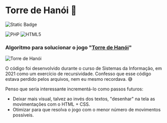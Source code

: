# Torre de Hanói 🗼

![Static Badge](https://img.shields.io/badge/n%C3%ADvel-b%C3%A1sico-red?style=for-the-badge)

![PHP](https://img.shields.io/badge/php-%23777BB4.svg?style=for-the-badge&logo=php&logoColor=white)
![HTML5](https://img.shields.io/badge/html5-%23E34F26.svg?style=for-the-badge&logo=html5&logoColor=white)

### Algoritmo para solucionar o jogo "[Torre de Hanói](https://educador.brasilescola.uol.com.br/estrategias-ensino/torre-hanoi.htm)"
![Torre de Hanói](https://cdn.kastatic.org/ka-perseus-images/5b5fb2670c9a185b2666637461e40c805fcc9ea5.png)

O código foi desenvolvido durante o curso de Sistemas da Informação, em 2021 como um exercício de recursividade. Confesso que esse código estava perdido pelos arquivos, nem eu mesmo recordava. 😅

Penso que seria interessante incrementá-lo como passos futuros:
- Deixar mais visual, talvez ao invés dos textos, "desenhar" na tela as movimentações com o HTML + CSS.
- Otimizar para que resolva o jogo com o menor número de movimentos possíveis.
